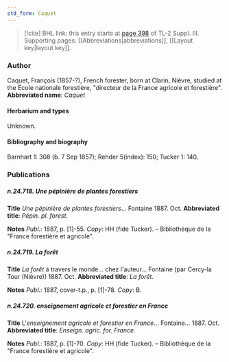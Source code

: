 ```yaml
---
std_form: Caquet
---
```


> [!cite] BHL link: this entry starts at [page 398](https://www.biodiversitylibrary.org/page/33266705) of TL-2 Suppl. III.
> Supporting pages: [[Abbreviations|abbreviations]], [[Layout key|layout key]].

### Author

Caquet, François (1857-?), French forester, born at Clarin, Nièvre, studied at the École nationale forestière, "directeur de la France agricole et forestière". 
**Abbreviated name**: *Caquet*

#### Herbarium and types

Unknown.

#### Bibliography and biography

Barnhart 1: 308 (b. 7 Sep 1857); Rehder 5(index): 150; Tucker 1: 140.

### Publications

##### n.24.718. Une pépinière de plantes forestiers

**Title**
*Une pépinière de plantes forestiers*... Fontaine 1887. Oct.
**Abbreviated title**: *Pépin. pl. forest.*

**Notes**
*Publ*.: 1887, p. \[1\]-55. *Copy*: HH (fide Tucker). – Bibliothèque de la "France forestière et agricole".

##### n.24.719. La forêt

**Title**
*La forêt* à travers le monde... chez l'auteur... Fontaine (par Cercy-la Tour (Nièvre)) 1887. Oct.
**Abbreviated title**: *La forêt*.

**Notes**
*Publ*.: 1887, cover-t.p., p. \[1\]-78. *Copy*: B.

##### n.24.720. enseignement agricole et forestier en France

**Title**
L'*enseignement agricole et forestier en France*... Fontaine... 1887. Oct.
**Abbreviated title**: *Enseign. agric. for. France*.

**Notes**
*Publ*.: 1887, p. \[1\]-70. *Copy*: HH (fide Tucker). – Bibliothèque de la "France forestière et agricole".

